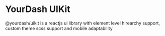 # YourDash UIKit
@yourdash/uikit is a reactjs ui library with element level hirearchy support, custom theme scss support and mobile adaptability
